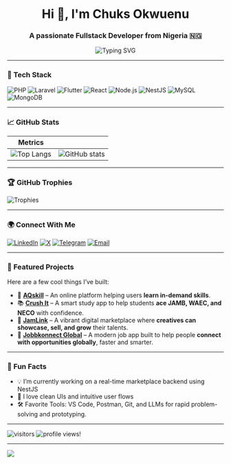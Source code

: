 <h1 align="center">Hi 👋, I'm Chuks Okwuenu</h1>
<h3 align="center">A passionate Fullstack Developer from Nigeria 🇳🇬</h3>

<p align="center">
  <img src="https://readme-typing-svg.demolab.com?font=Fira+Code&pause=1000&color=5AE4A6&center=true&vCenter=true&width=435&lines=Laravel+%F0%9F%94%A5+React+%F0%9F%92%BB+Flutter+%F0%9F%9A%80+;Backend+Enthusiast;UI%2FUX+Lover" alt="Typing SVG" />
</p>

---

### 🧰 Tech Stack
![PHP](https://img.shields.io/badge/-PHP-777BB4?style=for-the-badge&logo=php&logoColor=white)
![Laravel](https://img.shields.io/badge/-Laravel-E34F26?style=for-the-badge&logo=laravel&logoColor=white)
![Flutter](https://img.shields.io/badge/-Flutter-02569B?style=for-the-badge&logo=flutter)
![React](https://img.shields.io/badge/-React-61DAFB?style=for-the-badge&logo=react)
![Node.js](https://img.shields.io/badge/-Node.js-43853D?style=for-the-badge&logo=node.js&logoColor=white)
![NestJS](https://img.shields.io/badge/-NestJS-E0234E?style=for-the-badge&logo=nestjs&logoColor=white)
![MySQL](https://img.shields.io/badge/-MySQL-4479A1?style=for-the-badge&logo=mysql&logoColor=white)
![MongoDB](https://img.shields.io/badge/-MongoDB-4DB33D?style=for-the-badge&logo=mongodb&logoColor=white)

---

### 📈 GitHub Stats

| Metrics | |
|--------|--|
| ![Top Langs](https://github-readme-stats-blush-alpha.vercel.app/api/top-langs/?username=majorgrey&layout=compact&theme=radical&hide=html,css&langs_count=6) | ![GitHub stats](https://github-readme-stats-blush-alpha.vercel.app/api?username=majorgrey&show_icons=true&theme=radical&count_private=true&include_all_commits=true) |

---

### 🏆 GitHub Trophies

![Trophies](https://github-profile-trophy.vercel.app/?username=majorgrey&theme=radical&no-frame=true&title=Commit,Stars,Followers,Repositories,PullRequest)

---

### 🌍 Connect With Me

[![LinkedIn](https://img.shields.io/badge/-LinkedIn-0077B5?style=flat&logo=linkedin&logoColor=white)](https://www.linkedin.com/in/chuks-okwuenu-5ba445174/)
[![X](https://img.shields.io/badge/-X-000000?style=flat&logo=x&logoColor=white)](https://x.com/chuksokwuenu)
[![Telegram](https://img.shields.io/badge/-Telegram-26A5E4?style=flat&logo=telegram&logoColor=white)](https://t.me/chuksokwuenu)
[![Email](https://img.shields.io/badge/-Email-D14836?style=flat&logo=gmail&logoColor=white)](mailto:chuksjimy@gmail.com)
<!-- [![Portfolio](https://img.shields.io/badge/-Portfolio-000?style=flat&logo=vercel&logoColor=white)](https://yourportfolio.com) -->

---

### 🚀 Featured Projects

Here are a few cool things I’ve built:


- 🛒 [**AQskill**](https://github.com/majorgrey/greyxchange) – An online platform helping users **learn in-demand skills**.
- 📚 [**Crush It**](https://play.google.com/store/apps/details?id=com.aqskill.crushIt) – A smart study app to help students **ace JAMB, WAEC, and NECO** with confidence.
- 🎨 [**JamLink**](#) – A vibrant digital marketplace where **creatives can showcase, sell, and grow** their talents.
- 💼 [**Jobbkonnect Global**](https://jobbkonnectglobal.com/) – A modern job app built to help people **connect with opportunities globally**, faster and smarter.

---

### 🧠 Fun Facts

- 💡 I’m currently working on a real-time marketplace backend using NestJS
- 🧩 I love clean UIs and intuitive user flows
- 🛠️ Favorite Tools: VS Code, Postman, Git, and LLMs for rapid problem-solving and prototyping.
<!-- - 🎯 2025 Goals: Launch 2 SaaS tools, contribute to OSS weekly, and build my own AI plugin -->

---

![visitors](https://visitor-badge.laobi.icu/badge?page_id=MajorGrey.MajorGrey) 
![profile views!](https://komarev.com/ghpvc/?username=majorgrey&color=brightgreen) 

---
<!-- Dynamic GitHub Profile Summary -->
[![](https://raw.githubusercontent.com/majorgrey/majorgrey/main/profile-summary-card-output/solarized/0-profile-details.svg)](https://github.com/vn7n24fzkq/github-profile-summary-cards)

